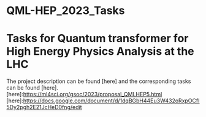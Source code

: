 # QML-HEP_2023_Tasks

# Tasks for Quantum transformer for High Energy Physics Analysis at the LHC

The project description can be found [here] and the corresponding tasks can be found [here].
[here]:https://ml4sci.org/gsoc/2023/proposal_QMLHEP5.html
[here]:https://docs.google.com/document/d/1dqBGbH44Eu3W432oRxpOCfI5Dy2pgh2E21JcHeD0fng/edit
